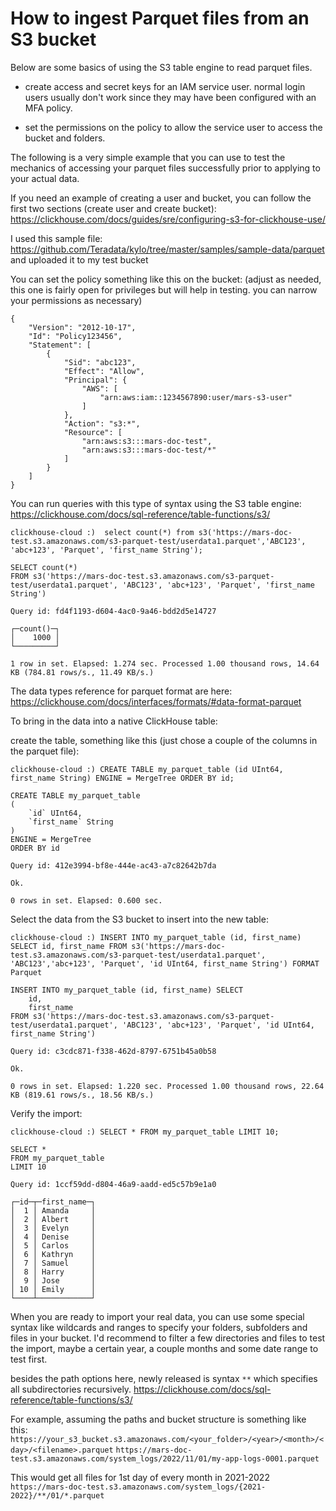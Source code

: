 # How to ingest Parquet files from an S3 bucket

Below are some basics of using the S3 table engine to read parquet files.

- create access and secret keys for an IAM service user.
normal login users usually don't work since they may have been configured with an MFA policy.

- set the permissions on the policy to allow the service user to access the bucket and folders.

The following is a very simple example that you can use to test the mechanics of accessing your parquet files successfully prior to applying to your actual data.

If you need an example of creating a user and bucket, you can follow the first two sections (create user and create bucket):
https://clickhouse.com/docs/guides/sre/configuring-s3-for-clickhouse-use/

I used this sample file: https://github.com/Teradata/kylo/tree/master/samples/sample-data/parquet
and uploaded it to my test bucket

You can set the policy something like this on the bucket:
(adjust as needed, this one is fairly open for privileges but will help in testing. you can narrow your permissions as necessary)
```
{
    "Version": "2012-10-17",
    "Id": "Policy123456",
    "Statement": [
        {
            "Sid": "abc123",
            "Effect": "Allow",
            "Principal": {
                "AWS": [
                    "arn:aws:iam::1234567890:user/mars-s3-user"
                ]
            },
            "Action": "s3:*",
            "Resource": [
                "arn:aws:s3:::mars-doc-test",
                "arn:aws:s3:::mars-doc-test/*"
            ]
        }
    ]
}
```

You can run queries with this type of syntax using the S3 table engine:
https://clickhouse.com/docs/sql-reference/table-functions/s3/

```
clickhouse-cloud :)  select count(*) from s3('https://mars-doc-test.s3.amazonaws.com/s3-parquet-test/userdata1.parquet','ABC123', 'abc+123', 'Parquet', 'first_name String');

SELECT count(*)
FROM s3('https://mars-doc-test.s3.amazonaws.com/s3-parquet-test/userdata1.parquet', 'ABC123', 'abc+123', 'Parquet', 'first_name String')

Query id: fd4f1193-d604-4ac0-9a46-bdd2d5e14727

┌─count()─┐
│    1000 │
└─────────┘

1 row in set. Elapsed: 1.274 sec. Processed 1.00 thousand rows, 14.64 KB (784.81 rows/s., 11.49 KB/s.)
```

The data types reference for parquet format are here:
https://clickhouse.com/docs/interfaces/formats/#data-format-parquet

To bring in the data into a native ClickHouse table:

create the table, something like this (just chose a couple of the columns in the parquet file):
```
clickhouse-cloud :) CREATE TABLE my_parquet_table (id UInt64, first_name String) ENGINE = MergeTree ORDER BY id;

CREATE TABLE my_parquet_table
(
    `id` UInt64,
    `first_name` String
)
ENGINE = MergeTree
ORDER BY id

Query id: 412e3994-bf8e-444e-ac43-a7c82642b7da

Ok.

0 rows in set. Elapsed: 0.600 sec.
```

Select the data from the S3 bucket to insert into the new table:

```
clickhouse-cloud :) INSERT INTO my_parquet_table (id, first_name) SELECT id, first_name FROM s3('https://mars-doc-test.s3.amazonaws.com/s3-parquet-test/userdata1.parquet', 'ABC123','abc+123', 'Parquet', 'id UInt64, first_name String') FORMAT Parquet

INSERT INTO my_parquet_table (id, first_name) SELECT
    id,
    first_name
FROM s3('https://mars-doc-test.s3.amazonaws.com/s3-parquet-test/userdata1.parquet', 'ABC123', 'abc+123', 'Parquet', 'id UInt64, first_name String')

Query id: c3cdc871-f338-462d-8797-6751b45a0b58

Ok.

0 rows in set. Elapsed: 1.220 sec. Processed 1.00 thousand rows, 22.64 KB (819.61 rows/s., 18.56 KB/s.)
```

Verify the import:

```
clickhouse-cloud :) SELECT * FROM my_parquet_table LIMIT 10;

SELECT *
FROM my_parquet_table
LIMIT 10

Query id: 1ccf59dd-d804-46a9-aadd-ed5c57b9e1a0

┌─id─┬─first_name─┐
│  1 │ Amanda     │
│  2 │ Albert     │
│  3 │ Evelyn     │
│  4 │ Denise     │
│  5 │ Carlos     │
│  6 │ Kathryn    │
│  7 │ Samuel     │
│  8 │ Harry      │
│  9 │ Jose       │
│ 10 │ Emily      │
└────┴────────────┘
```

When you are ready to import your real data, you can use some special syntax like wildcards and ranges to specify your folders, subfolders and files in your bucket.
I'd recommend to filter a few directories and files to test the import, maybe a certain year, a couple months and some date range to test first.

besides the path options here, newly released is syntax `**` which specifies all subdirectories recursively.
https://clickhouse.com/docs/sql-reference/table-functions/s3/

For example, assuming the paths and bucket structure is something like this:
`https://your_s3_bucket.s3.amazonaws.com/<your_folder>/<year>/<month>/<day>/<filename>.parquet`
`https://mars-doc-test.s3.amazonaws.com/system_logs/2022/11/01/my-app-logs-0001.parquet`

This would get all files for 1st day of every month in 2021-2022
`https://mars-doc-test.s3.amazonaws.com/system_logs/{2021-2022}/**/01/*.parquet`
